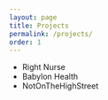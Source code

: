 ```yaml
---
layout: page
title: Projects
permalink: /projects/
order: 1
---
```


* Right Nurse
* Babylon Health
* NotOnTheHighStreet
